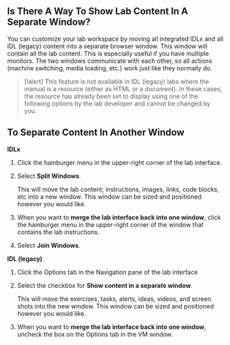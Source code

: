 ## Is There A Way To Show Lab Content In A Separate Window?

You can customize your lab workspace by moving all integrated IDLx and all IDL (legacy) content into a separate browser window. This window will contain all the lab content. This is especially useful if you have multiple monitors. The two windows communicate with each other, so all actions (machine switching, media loading, etc.) work just like they normally do. 

>[!alert] This feature is not available in IDL (legacy) labs where the manual is a resource (either as HTML or a document). In these cases, the resource has already been set to display using one of the following options by the lab developer and cannot be changed by you.

## To Separate Content In Another Window

**IDLx**

1. Click the hamburger menu in the upper-right corner of the lab interface. 

1. Select **Split Windows**.

    This will move the lab content; instructions, images, links, code blocks, etc into a new window. This window can be sized and positioned however you would like. 

1. When you want to **merge the lab interface back into one window**, click the hamburger menu in the upper-right corner of the window that contains the lab instructions.

1. Select **Join Windows**.

**IDL (legacy)**

1. Click the Options tab in the Navigation pane of the lab interface 
1. Select the checkbox for **Show content in a separate window**. 

    This will move the exercises, tasks, alerts, ideas, videos, and screen shots into the new window. This window can be sized and positioned however you would like. 

3. When you want to **merge the lab interface back into one window**, uncheck the box on the Options tab in the VM window.
